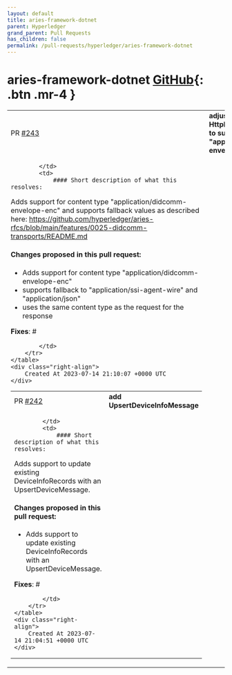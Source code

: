 ```yaml
---
layout: default
title: aries-framework-dotnet
parent: Hyperledger
grand_parent: Pull Requests
has_children: false
permalink: /pull-requests/hyperledger/aries-framework-dotnet
---
```


# aries-framework-dotnet <span class="fs-3 right-align">[GitHub](https://github.com/hyperledger/aries-framework-dotnet){: .btn .mr-4 }</span>


<div>
    <table>
        <tr>
            <td>
                PR <a href="https://github.com/hyperledger/aries-framework-dotnet/pull/243" class=".btn">#243</a>
            </td>
            <td>
                <b>
                    adjust HttpMessageDispatcher to support content type "application/didcomm-envelope-enc"
                </b>
            </td>
        </tr>
        <tr>
            <td>
                
            </td>
            <td>
                #### Short description of what this resolves:
Adds support for content type "application/didcomm-envelope-enc" and supports fallback values as described here: https://github.com/hyperledger/aries-rfcs/blob/main/features/0025-didcomm-transports/README.md

#### Changes proposed in this pull request:
- Adds support for content type "application/didcomm-envelope-enc"
- supports fallback to "application/ssi-agent-wire" and "application/json"
- uses the same content type as the request for the response 

**Fixes**: #

            </td>
        </tr>
    </table>
    <div class="right-align">
        Created At 2023-07-14 21:10:07 +0000 UTC
    </div>
</div>

<div>
    <table>
        <tr>
            <td>
                PR <a href="https://github.com/hyperledger/aries-framework-dotnet/pull/242" class=".btn">#242</a>
            </td>
            <td>
                <b>
                    add UpsertDeviceInfoMessage
                </b>
            </td>
        </tr>
        <tr>
            <td>
                
            </td>
            <td>
                #### Short description of what this resolves:
Adds support to update existing DeviceInfoRecords with an UpsertDeviceMessage.

#### Changes proposed in this pull request:
- Adds support to update existing DeviceInfoRecords with an UpsertDeviceMessage.

**Fixes**: #

            </td>
        </tr>
    </table>
    <div class="right-align">
        Created At 2023-07-14 21:04:51 +0000 UTC
    </div>
</div>

